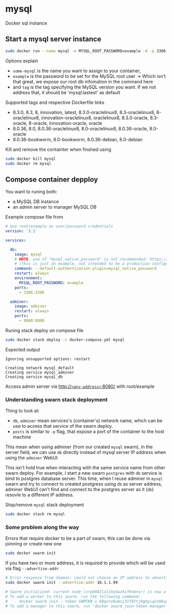 # mysql

Docker sql instance

## Start a mysql server instance

```sh
sudo docker run --name mysql -e MYSQL_ROOT_PASSWORD=example -d -p 3306:3306 mysql #or mysql:tag
```

Options explain

- `some-mysql` is the name you want to assign to your container,
- `example` is the password to be set for the MySQL root user -> Which isn't that great, we expose our root db infomation in the command here
- and `tag` is the tag specifying the MySQL version you want. If we not address that, it should be 'mysql:lastest' as default

Supported tags and respective Dockerfile links

- 8.3.0, 8.3, 8, innovation, latest, 8.3.0-oraclelinux8, 8.3-oraclelinux8, 8-oraclelinux8, innovation-oraclelinux8, oraclelinux8, 8.3.0-oracle, 8.3-oracle, 8-oracle, innovation-oracle, oracle
- 8.0.36, 8.0, 8.0.36-oraclelinux8, 8.0-oraclelinux8, 8.0.36-oracle, 8.0-oracle
- 8.0.36-bookworm, 8.0-bookworm, 8.0.36-debian, 8.0-debian

Kill and remove the containter when finshed using

```sh
sudo docker kill mysql
sudo docker rm mysql
```

## Compose container depploy

You want to runing both:
- a MySQL DB instance
- an admin server to manager MySQL DB

Example compose file from 
```yaml
# Use root/example as user/password credentials
version: '3.1'

services:

  db:
    image: mysql
    # NOTE: use of "mysql_native_password" is not recommended: https://dev.mysql.com/doc/refman/8.0/en/upgrading-from-previous-series.html#upgrade-caching-sha2-password
    # (this is just an example, not intended to be a production configuration)
    command: --default-authentication-plugin=mysql_native_password
    restart: always
    environment:
      MYSQL_ROOT_PASSWORD: example
    ports:
      - 3306:3306 

  adminer:
    image: adminer
    restart: always
    ports:
      - 8080:8080 
```

Runing stack deploy on compose file
```sh
sudo docker stack deploy -c docker-compose.yml mysql
```

Expected output
```
Ignoring unsupported options: restart

Creating network mysql_default
Creating service mysql_adminer
Creating service mysql_db
```

Access admin server via [http://`<any-address>`:8080/](http://127.0.0.1:8080/) with root/example

### Understanding swarn stack deployment

Thing to look at:
- `db`, `adminer` mean services's (container's) network name, which can be use to access that service of the swarn deploy.
- `posts` is similar to `-p` flag, that expose a port of the container to the host machine

This mean when using adminer (from our created `mysql` swarn), in the server field, we can use `db` directly instead of mysql server IP address when using the `adminer` WebUI.

This isn't hold true when interacting with the same service name from other swarn deploy. For example, I start a new swarn `postgres` with `db` service is bind to postgres database server. This time, when I reuse adminer in `mysql` swarn and try to connect to created postgress using `db` as server address, adminer WebUI can't find and connect to the postgres server as it (`db`) resovle to a different IP address.

Stop/remove `mysql` stack deployment

```sh
sudo docker stack rm mysql
```

### Some problem along the way

Errors that require docker to be a part of swarn, this can be done via joinning or create new one
```sh
sudo docker swarm init
```

If you have two or more address, it is required to provide which will be used via flag `--advertise-addr`
```sh
# Error response from daemon: could not choose an IP address to advertise since this system has multiple addresses on different interfaces (192.168.2.114 on ens33 and 10.1.1.99 on ens35) - specify one with --advertise-addr
sudo docker swarm init --advertise-addr 10.1.1.99

# Swarm initialized: current node (xrpb882lalz5e3wz4if6nbnsr) is now a manager.
# To add a worker to this swarm, run the following command:
#     docker swarm join --token SWMTKN-1-68qutx6umxj31f8ttj0gmyiq2z88upfp0iz99iuap0a76ngmbk-7yrl9r5xhp2rm6iut5uz1sbp8 10.1.1.99:2377
# To add a manager to this swarm, run 'docker swarm join-token manager' and follow the instructions.
```
